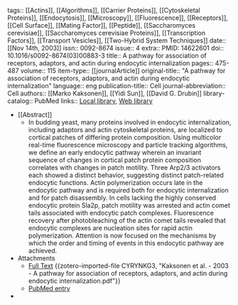 tags:: [[Actins]], [[Algorithms]], [[Carrier Proteins]], [[Cytoskeletal Proteins]], [[Endocytosis]], [[Microscopy]], [[Fluorescence]], [[Receptors]], [[Cell Surface]], [[Mating Factor]], [[Peptide]], [[Saccharomyces cerevisiae]], [[Saccharomyces cerevisiae Proteins]], [[Transcription Factors]], [[Transport Vesicles]], [[Two-Hybrid System Techniques]]
date:: [[Nov 14th, 2003]]
issn:: 0092-8674
issue:: 4
extra:: PMID: 14622601
doi:: 10.1016/s0092-8674(03)00883-3
title:: A pathway for association of receptors, adaptors, and actin during endocytic internalization
pages:: 475-487
volume:: 115
item-type:: [[journalArticle]]
original-title:: "A pathway for association of receptors, adaptors, and actin during endocytic internalization"
language:: eng
publication-title:: Cell
journal-abbreviation:: Cell
authors:: [[Marko Kaksonen]], [[Yidi Sun]], [[David G. Drubin]]
library-catalog:: PubMed
links:: [Local library](zotero://select/library/items/4QIIGAUS), [Web library](https://www.zotero.org/users/6106196/items/4QIIGAUS)

- [[Abstract]]
	- In budding yeast, many proteins involved in endocytic internalization, including adaptors and actin cytoskeletal proteins, are localized to cortical patches of differing protein composition. Using multicolor real-time fluorescence microscopy and particle tracking algorithms, we define an early endocytic pathway wherein an invariant sequence of changes in cortical patch protein composition correlates with changes in patch motility. Three Arp2/3 activators each showed a distinct behavior, suggesting distinct patch-related endocytic functions. Actin polymerization occurs late in the endocytic pathway and is required both for endocytic internalization and for patch disassembly. In cells lacking the highly conserved endocytic protein Sla2p, patch motility was arrested and actin comet tails associated with endocytic patch complexes. Fluorescence recovery after photobleaching of the actin comet tails revealed that endocytic complexes are nucleation sites for rapid actin polymerization. Attention is now focused on the mechanisms by which the order and timing of events in this endocytic pathway are achieved.
- Attachments
	- [Full Text](https://www.cell.com/article/S0092867403008833/pdf) {{zotero-imported-file CYRYNKG3, "Kaksonen et al. - 2003 - A pathway for association of receptors, adaptors, and actin during endocytic internalization.pdf"}}
	- [PubMed entry](http://www.ncbi.nlm.nih.gov/pubmed/14622601)
-